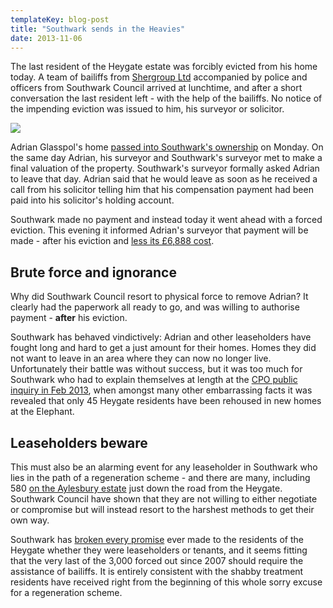 ```yaml
---
templateKey: blog-post
title: "Southwark sends in the Heavies"
date: 2013-11-06
---
```

The last resident of the Heygate estate was forcibly evicted from his home today. A team of bailiffs from [Shergroup Ltd](https://www.shergroup.net) accompanied by police and officers from Southwark Council arrived at lunchtime, and after a short conversation the last resident left - with the help of the bailiffs. No notice of the impending eviction was issued to him, his surveyor or solicitor.

![](http://pbs.twimg.com/media/BlUzgbWCEAA47zd.png)

Adrian Glasspol's home [passed into Southwark's ownership](/2013-10-27-the-end-for-the-last-heygate-residents/) on Monday. On the same day Adrian, his surveyor and Southwark's surveyor met to make a final valuation of the property. Southwark's surveyor formally asked Adrian to leave that day. Adrian said that he would leave as soon as he received a call from his solicitor telling him that his compensation payment had been paid into his solicitor's holding account.  

Southwark made no payment and instead today it went ahead with a forced eviction. This evening it informed Adrian's surveyor that payment will be made - after his eviction and [less its £6,888 cost](/img/1979_0001.pdf).


## Brute force and ignorance
Why did Southwark Council resort to physical force to remove Adrian? It clearly had the paperwork all ready to go, and was willing to authorise payment - __after__ his eviction.

Southwark has behaved vindictively: Adrian and other leaseholders have fought long and hard to get a just amount for their homes. Homes they did not want to leave in an area where they can now no longer live. Unfortunately their battle was without success, but it was too much for Southwark who had to explain themselves at length at the [CPO public inquiry in Feb 2013](http://betterelephant.github.io/blog/2013/07/18/regeneration-branded-miserable-failure-at-cpo-public-inquiry/), when amongst many other embarrassing facts it was revealed that only 45 Heygate residents have been rehoused in new homes at the Elephant. 


## Leaseholders beware
This must also be an alarming event for any leaseholder in Southwark who lies in the path of a regeneration scheme - and there are many, including 580 [on the Aylesbury estate](http://crappistmartin.github.io/images/SNWolvertonLeaseholders.pdf) just down the road from the Heygate. Southwark Council have shown that they are not willing to either negotiate or compromise but will instead resort to the harshest methods to get their own way. 

Southwark has [broken every promise](http://heygate.github.io/displacement.html) ever made to the residents of the Heygate whether they were leaseholders or tenants, and it seems fitting that the very last of the 3,000 forced out since 2007 should require the assistance of bailiffs. It is entirely consistent with the shabby treatment residents have received right from the beginning of this whole sorry excuse for a regeneration scheme. 


